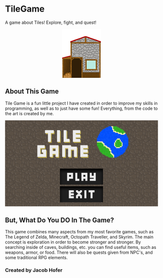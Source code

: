 # TileGame
A game about Tiles! Explore, fight, and quest!

<p align="center">
  <img width="128" height="160" src="https://github.com/CodeAX2/TileGame/blob/master/TileGame/Resources/Textures/WoodHut.png">
</p>

## About This Game
Tile Game is a fun little project I have created
in order to improve my skills in programming,
as well as to just have some fun! Everything,
from the code to the art is created by me. 


<p align="center">
  <img src="https://github.com/CodeAX2/TileGame/blob/master/README%20Images/Capture4.PNG">
</p>

## But, What Do You DO In The Game?
This game combines many aspects from my most
favorite games, such as The Legend of Zelda,
Minecraft, Octopath Traveller, and Skyrim.
The main concept is exploration in order to
become stronger and stronger. By searching
inside of caves, buildings, etc. you can find
useful items, such as weapons, armor, or food.
There will also be quests given from NPC's,
and some traditional RPG elements.



### Created by Jacob Hofer
